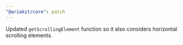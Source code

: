 ```yaml
---
"@ariakit/core": patch
---
```


Updated `getScrollingElement` function so it also considers horizontal scrolling elements.
